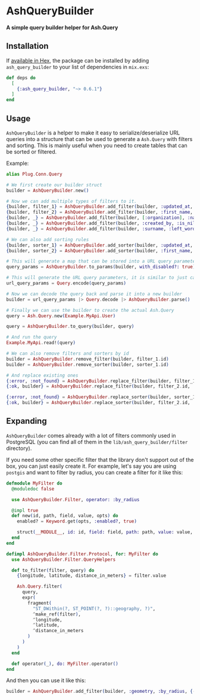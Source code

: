 # AshQueryBuilder

**A simple query builder helper for Ash.Query**

## Installation

If [available in Hex](https://hex.pm/docs/publish), the package can be installed
by adding `ash_query_builder` to your list of dependencies in `mix.exs`:

```elixir
def deps do
  [
    {:ash_query_builder, "~> 0.6.1"}
  ]
end
```
## Usage

`AshQueryBuilder` is a helper to make it easy to serialize/deserialize URL queries into a structure that can be used to generate a `Ash.Query` with filters and sorting. This is mainly useful when you need to create tables that can be sorted or filtered.

Example:

``` elixir
alias Plug.Conn.Query

# We first create our builder struct
builder = AshQueryBuilder.new()

# Now we can add multiple types of filters to it.
{builder, filter_1} = AshQueryBuilder.add_filter(builder, :updated_at, :<, DateTime.utc_now(), id: "my_custom_id")
{builder, filter_2} = AshQueryBuilder.add_filter(builder, :first_name, "in", ["blibs", "blobs"], [])
{builder, _} = AshQueryBuilder.add_filter(builder, [:organization], :name, :ilike, "MyOrg", enabled?: false)
{builder, _} = AshQueryBuilder.add_filter(builder, :created_by, :is_nil, nil, [])
{builder, _} = AshQueryBuilder.add_filter(builder, :surname, :left_word_similarity, "blobs", [])

# We can also add sorting rules
{builder, sorter_1} = AshQueryBuilder.add_sorter(builder, :updated_at, :desc)
{builder, sorter_2} = AshQueryBuilder.add_sorter(builder, :first_name, :asc)

# This will generate a map that can be stored into a URL query parameters
query_params = AshQueryBuilder.to_params(builder, with_disabled?: true)

# This will generate the URL query parameters, it is similar to just calling ~p"my_url?#{query_params}"
url_query_params = Query.encode(query_params)

# Now we can decode the query back and parse it into a new builder
builder = url_query_params |> Query.decode |> AshQueryBuilder.parse()

# Finally we can use the builder to create the actual Ash.Query
query = Ash.Query.new(Example.MyApi.User)

query = AshQueryBuilder.to_query(builder, query)

# And run the query
Example.MyApi.read!(query)

# We can also remove filters and sorters by id
builder = AshQueryBuilder.remove_filter(builder, filter_1.id)
builder = AshQueryBuilder.remove_sorter(builder, sorter_1.id)

# And replace existing ones
{:error, :not_found} = AshQueryBuilder.replace_filter(builder, filter_1.id, :updated_at, :<, DateTime.utc_now(), [])
{:ok, builder} = AshQueryBuilder.replace_filter(builder, filter_2.id, :first_name, :in, ["blibs", "blubs"], [])

{:error, :not_found} = AshQueryBuilder.replace_sorter(builder, sorter_1.id, :updated_at, :asc, [])
{:ok, builder} = AshQueryBuilder.replace_sorter(builder, filter_2.id, :first_name, :desc, [])
```

## Expanding

`AshQueryBuilder` comes already with a lot of filters commonly used in PostgreSQL (you can find all of them in the `lib/ash_query_builder/filter` directory).

If you need some other specific filter that the library don't support out of the box, you can just easily create it. For example, let's say you are using `postgis` and want to filter by radius, you can create a filter for it like this:

``` elixir
defmodule MyFilter do
  @moduledoc false

  use AshQueryBuilder.Filter, operator: :by_radius

  @impl true
  def new(id, path, field, value, opts) do
    enabled? = Keyword.get(opts, :enabled?, true)

    struct(__MODULE__, id: id, field: field, path: path, value: value, enabled?: enabled?)
  end
end

defimpl AshQueryBuilder.Filter.Protocol, for: MyFilter do
  use AshQueryBuilder.Filter.QueryHelpers

  def to_filter(filter, query) do
    {longitude, latitude, distance_in_meters} = filter.value

    Ash.Query.filter(
      query,
      expr(
        fragment(
          "ST_DWithin(?, ST_POINT(?, ?)::geography, ?)",
          ^make_ref(filter),
          ^longitude,
          ^latitude,
          ^distance_in_meters
        )
      )
    )
  end

  def operator(_), do: MyFilter.operator()
end
```

And then you can use it like this:

``` elixir
builder = AshQueryBuilder.add_filter(builder, :geometry, :by_radius, {-86.79, 36.17, 1000})
```
